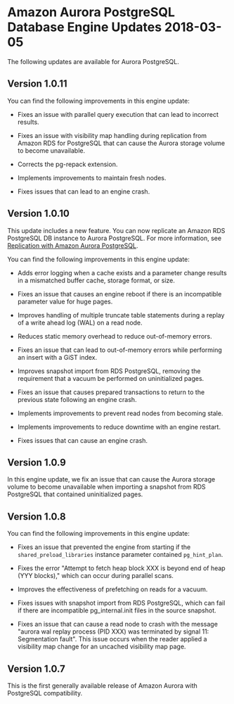 # Amazon Aurora PostgreSQL Database Engine Updates 2018\-03\-05<a name="AuroraPostgreSQL.Updates.20180305"></a>

The following updates are available for Aurora PostgreSQL\.

## Version 1\.0\.11<a name="AuroraPostgreSQL.Updates.20180305.1011"></a>

You can find the following improvements in this engine update:

+ Fixes an issue with parallel query execution that can lead to incorrect results\.

+ Fixes an issue with visibility map handling during replication from Amazon RDS for PostgreSQL that can cause the Aurora storage volume to become unavailable\. 

+ Corrects the pg\-repack extension\.

+ Implements improvements to maintain fresh nodes\.

+ Fixes issues that can lead to an engine crash\.

## Version 1\.0\.10<a name="AuroraPostgreSQL.Updates.20180305.1010"></a>

This update includes a new feature\. You can now replicate an Amazon RDS PostgreSQL DB instance to Aurora PostgreSQL\. For more information, see [Replication with Amazon Aurora PostgreSQL](AuroraPostgreSQL.Replication.md)\.

You can find the following improvements in this engine update:

+ Adds error logging when a cache exists and a parameter change results in a mismatched buffer cache, storage format, or size\.

+ Fixes an issue that causes an engine reboot if there is an incompatible parameter value for huge pages\. 

+ Improves handling of multiple truncate table statements during a replay of a write ahead log \(WAL\) on a read node\.

+ Reduces static memory overhead to reduce out\-of\-memory errors\.

+ Fixes an issue that can lead to out\-of\-memory errors while performing an insert with a GiST index\.

+ Improves snapshot import from RDS PostgreSQL, removing the requirement that a vacuum be performed on uninitialized pages\.

+ Fixes an issue that causes prepared transactions to return to the previous state following an engine crash\.

+ Implements improvements to prevent read nodes from becoming stale\.

+ Implements improvements to reduce downtime with an engine restart\.

+ Fixes issues that can cause an engine crash\.

## Version 1\.0\.9<a name="AuroraPostgreSQL.Updates.20180305.109"></a>

In this engine update, we fix an issue that can cause the Aurora storage volume to become unavailable when importing a snapshot from RDS PostgreSQL that contained uninitialized pages\.

## Version 1\.0\.8<a name="AuroraPostgreSQL.Updates.20180305.108"></a>

You can find the following improvements in this engine update:

+ Fixes an issue that prevented the engine from starting if the `shared_preload_libraries` instance parameter contained `pg_hint_plan`\. 

+ Fixes the error "Attempt to fetch heap block XXX is beyond end of heap \(YYY blocks\)," which can occur during parallel scans\. 

+ Improves the effectiveness of prefetching on reads for a vacuum\.

+ Fixes issues with snapshot import from RDS PostgreSQL, which can fail if there are incompatible pg\_internal\.init files in the source snapshot\.

+ Fixes an issue that can cause a read node to crash with the message "aurora wal replay process \(PID XXX\) was terminated by signal 11: Segmentation fault"\. This issue occurs when the reader applied a visibility map change for an uncached visibility map page\.

## Version 1\.0\.7<a name="AuroraPostgreSQL.Updates.20180305.107"></a>

This is the first generally available release of Amazon Aurora with PostgreSQL compatibility\.